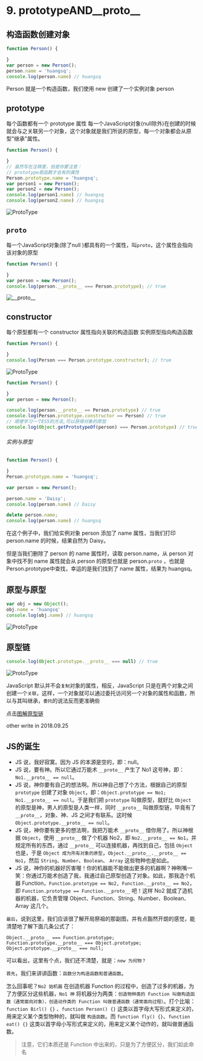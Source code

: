 # 9. prototypeAND__proto__

## 构造函数创建对象

```js
function Person() {

}
var person = new Person();
person.name = 'huangsq';
console.log(person.name) // huangsq
```

Person 就是一个构造函数，我们使用 new 创建了一个实例对象 person

## prototype

每个函数都有一个 prototype 属性
 每一个JavaScript对象(null除外)在创建的时候就会与之关联另一个对象，这个对象就是我们所说的原型，每一个对象都会从原型"继承"属性。



```js
function Person() {

}
// 虽然写在注释里，但是你要注意：
// prototype是函数才会有的属性
Person.prototype.name = 'huangsq';
var person1 = new Person();
var person2 = new Person();
console.log(person1.name) // huangsq
console.log(person2.name) // huangsq
```

<img :src="$withBase('/images/JS/es/ProtoType.webp')" alt='ProtoType'>

## `proto`
每一个JavaScript对象(除了null )都具有的一个属性，叫`proto`，这个属性会指向该对象的原型

```js
function Person() {

}
var person = new Person();
console.log(person.__proto__ === Person.prototype); // true
```

<img :src="$withBase('/images/JS/es/__proto__.webp')" alt='__proto__'>

## constructor

每个原型都有一个 constructor 属性指向关联的构造函数 实例原型指向构造函数

```js
function Person() {

}
console.log(Person === Person.prototype.constructor); // true
```

<img :src="$withBase('/images/JS/es/constructor.webp')" alt='ProtoType'>

```js
function Person() {

}
var person = new Person();

console.log(person.__proto__ == Person.prototype) // true
console.log(Person.prototype.constructor == Person) // true
// 顺便学习一个ES5的方法,可以获得对象的原型
console.log(Object.getPrototypeOf(person) === Person.prototype) // true
```

###### 实例与原型

```js
function Person() {

}
Person.prototype.name = 'huangsq';

var person = new Person();

person.name = 'Daisy';
console.log(person.name) // Daisy

delete person.name;
console.log(person.name) // huangsq
```

在这个例子中，我们给实例对象 person 添加了 name 属性，当我们打印 person.name 的时候，结果自然为 Daisy。

但是当我们删除了 person 的 name 属性时，读取 person.name，从 person 对象中找不到 name 属性就会从 person 的原型也就是 person.`proto` ，也就是 Person.prototype中查找，幸运的是我们找到了 name 属性，结果为 huangsq。

## 原型与原型
```js
var obj = new Object();
obj.name = 'huangsq'
console.log(obj.name) // huangsq
```

<img :src="$withBase('/images/JS/es/Object.webp')" alt='ProtoType'>

## 原型链

```js
console.log(Object.prototype.__proto__ === null) // true
```

<img :src="$withBase('/images/JS/es/null.webp')" alt='ProtoType'>

JavaScript 默认并不会`复制`对象的属性，相反，JavaScript 只是在两个对象之间创建一个`关联`，这样，一个对象就可以通过委托访问另一个对象的属性和函数，所以与其叫继承，`委托`的说法反而更准确些

点击<a href='https://blog.csdn.net/weixin_43352901/article/details/108089355' target=_blank>图解原型链</a>

other write in 2018.09.25

## JS的诞生

- JS 说，我好寂寞。因为 JS 的本源是空的，即：null。
- JS 说，要有神。所以它通过万能术 `__proto__` 产生了 No1 这号神，即：`No1.__proto__ == null`。
- JS 说，神你要有自己的想法啊。所以神自己想了个方法，根据自己的原型 `prototype` 创建了对象 `Object`，即：`Object.prototype == No1; No1.__proto__ == null`。于是我们把 `prototype` 叫做原型，就好比 `Object` 的原型是神，男人的原型是人类一样，同时 `__proto__` 叫做原型链，毕竟有了 `__proto__`，对象、神、JS 之间才有联系。这时候 `Object.prototype.__proto__ == null`。
- JS 说，神你要有更多的想法啊，我把万能术 `__proto__` 借你用了。所以神根据 `Object`，使用 `__proto__` 做了个机器 No2，即 `No2.__proto__ == No1`，并规定所有的东西，通过 `__proto__` 可以连接机器，再找到自己，包括 `Object` 也是，于是 `Object 成为所有对象的原型`，`Object.__proto__.__proto__ == No1`，然后 `String`、`Number`、`Boolean`、 `Array` 这些物种也是如此。
- JS 说，神你的机器好厉害喔！你的机器能不能做出更多的机器啊？神咧嘴一笑：你通过万能术创造了我，我通过自己原型创造了对象。如此，那我造个机器 Function，`Function.prototype == No2, Function.__proto__ == No2`，即 `Function.prototype == Function.__proto__` 吧！这样 No2 就成了造机器的机器，它负责管理 Object、Function、String、Number、Boolean、Array 这几个。

`最后`，说到这里，我们应该很了解开局祭祖的那副图，并有点豁然开朗的感觉，能清楚地了解下面几条公式了：

```
Object.__proto__ === Function.prototype;
Function.prototype.__proto__ === Object.prototype;
Object.prototype.__proto__ === null;
```

可以看出，这里有个点，我们还不清楚，就是：`new 为何物？`

`首先`，我们来讲讲函数：`函数分为构造函数和普通函数`。

怎么回事呢？`No2 始机器` 在创造机器 Function 的过程中，创造了过多的机器，为了方便区分这些机器，`No1 神` 将机器分为两类：`创造物种类的 Function 叫做构造函数（通常面向对象），创造动作类的 Function 叫做普通函数（通常面向过程）`。打个比喻：`function Birl() {}` 、`function Person() {}` 这类以首字母大写形式来定义的，用来定义某个类型物种的，就叫做 `构造函数`。而 `function fly() {}`、`function eat() {}` 这类以首字母小写形式来定义的，用来定义某个动作的，就叫做普通函数。

> 注意，它们本质还是 Function 中出来的，只是为了方便区分，我们如此命名